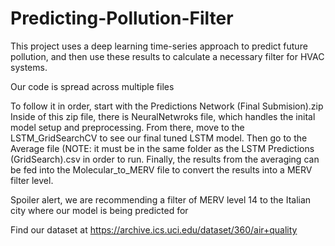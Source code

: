 # Predicting-Pollution-Filter
This project uses a deep learning time-series approach to predict future pollution, and then use these results to calculate a necessary filter for HVAC systems.

Our code is spread across multiple files

To follow it in order, start with the Predictions Network (Final Submision).zip Inside of this zip file, there is NeuralNetwroks file, which handles the inital model setup and preprocessing. 
From there, move to the LSTM_GridSearchCV to see our final tuned LSTM model. Then go to the Average file (NOTE: it must be in the same folder as the LSTM Predictions (GridSearch).csv in order to run.
Finally, the results from the averaging can be fed into the Molecular_to_MERV file to convert the results into a MERV filter level.

Spoiler alert, we are recommending a filter of MERV level 14 to the Italian city where our model is being predicted for

Find our dataset at https://archive.ics.uci.edu/dataset/360/air+quality
 
